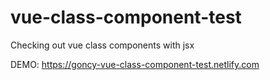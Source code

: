 # vue-class-component-test
Checking out vue class components with jsx

DEMO: https://goncy-vue-class-component-test.netlify.com
